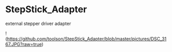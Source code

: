 # StepStick_Adapter

external stepper driver adapter

!(https://github.com/toolson/StepStick_Adapter/blob/master/pictures/DSC_3167.JPG?raw=true)
